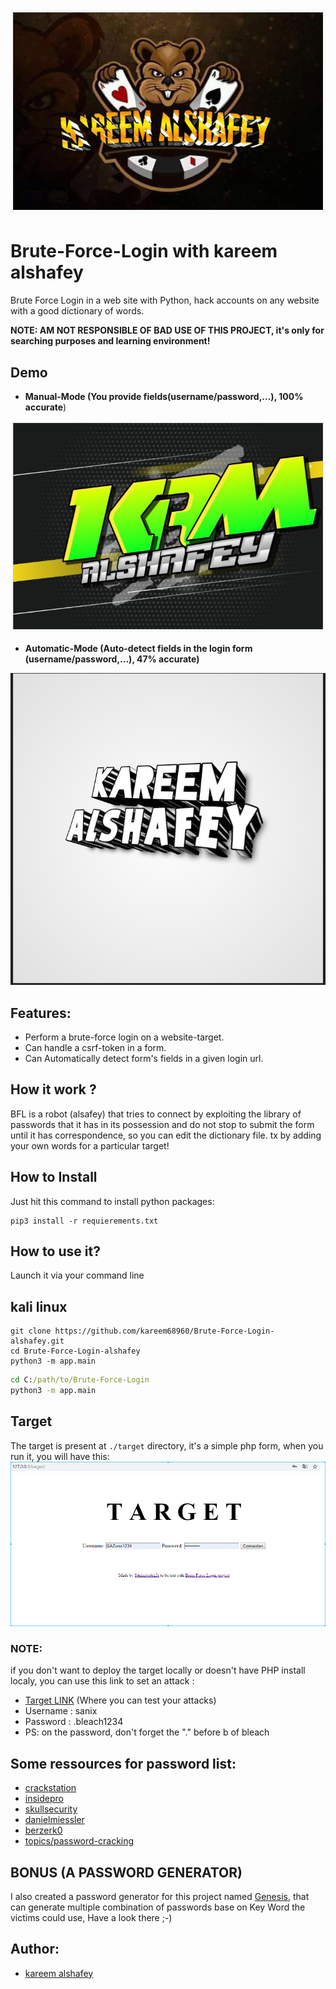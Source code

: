 <img src="images/logo.png"/>

# Brute-Force-Login with kareem alshafey

Brute Force Login in a web site with Python, hack accounts on any website with a good dictionary of words.


**NOTE: AM NOT RESPONSIBLE OF BAD USE OF THIS PROJECT, it's only for searching purposes and learning environment!**

## Demo

- **Manual-Mode (You provide fields(username/password,...), 100% accurate**)<br/>
<img src="./images/bfl0.gif"/>

<br/>

- **Automatic-Mode (Auto-detect fields in the login form (username/password,...), 47% accurate)**<br/>
<img src="./images/bfl.gif"/>


## Features:

- Perform a brute-force login on a website-target.
- Can handle a csrf-token in a form.
- Can Automatically detect form's fields in a given login url.

## How it work ?

BFL is a robot (alsafey) that tries to connect by exploiting the library of passwords that it has in its possession and do not stop to submit the form until it has correspondence, so you can edit the dictionary file. tx by adding your own words for a particular target!

## How to Install

Just hit this command to install python packages:
```shell
pip3 install -r requierements.txt
```

## How to use it?

Launch it via your command line

## kali linux
``` in terminal kali linux
git clone https://github.com/kareem68960/Brute-Force-Login-alshafey.git
cd Brute-Force-Login-alshafey
python3 -m app.main
```

```cmd
cd C:/path/to/Brute-Force-Login
python3 -m app.main
```

## Target

The target is present at `./target` directory, it's a simple php form, when you run it, you will have this:
<img src="images/target.png" >

### NOTE:

if you don't want to deploy the target locally or doesn't have PHP install localy, you can use this link to set an attack :

- [Target LINK](http://grabme.herokuapp.com/target/) (Where you can test your attacks)
- Username : sanix
- Password : .bleach1234
- PS: on the password, don't forget the "." before b of bleach

## Some ressources for password list:

- [crackstation](https://crackstation.net/crackstation-wordlist-password-cracking-dictionary.htm)
- [insidepro](http://www.insidepro.team/)
- [skullsecurity](https://wiki.skullsecurity.org/Passwords)
- [danielmiessler](https://github.com/danielmiessler/SecLists/tree/master/Passwords)
- [berzerk0](https://github.com/berzerk0/Probable-Wordlists)
- [topics/password-cracking](https://github.com/topics/password-cracking)

## BONUS (A PASSWORD GENERATOR)

I also created a password generator for this project named [Genesis](https://github.com/Sanix-Darker/GENESIS), that can generate multiple combination of passwords base on Key Word the victims could use, Have a look there ;-)

## Author:

- [kareem alshafey](https://github.com/kareem68960/Brute-Force-Login-alshafey.git)
